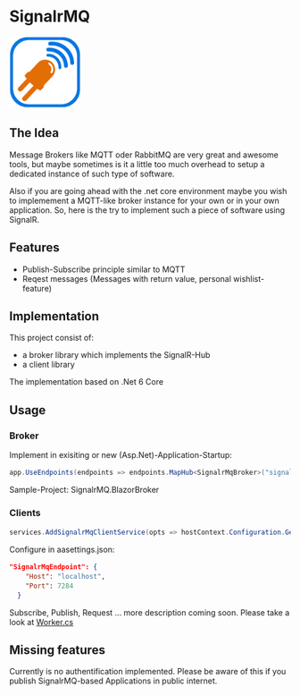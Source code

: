 # SignalrMQ

<img src="Resources/Logo_SignalrMQ.png" width=128 />

## The Idea

Message Brokers like MQTT oder RabbitMQ are very great and awesome tools, but maybe sometimes is it a little too much overhead to setup a dedicated instance of such type of software.

Also if you are going ahead with the .net core environment maybe you wish to implemement a MQTT-like broker instance for your own or in your own application. So, here is the try to implement such a piece of software using SignalR.

## Features

* Publish-Subscribe principle similar to MQTT
* Reqest messages (Messages with return value, personal wishlist-feature)


## Implementation

This project consist of:

* a broker library which implements the SignalR-Hub
* a client library

The implementation based on .Net 6 Core

## Usage

### Broker

Implement in exisiting or new (Asp.Net)-Application-Startup:

```csharp
app.UseEndpoints(endpoints => endpoints.MapHub<SignalrMqBroker>("signalrmqbrokerhub"));
```

Sample-Project: SignalrMQ.BlazorBroker

### Clients

```csharp
services.AddSignalrMqClientService(opts => hostContext.Configuration.GetSection(nameof(SignalrMqEndpoint)).Bind(opts));
```

Configure in aasettings.json:
```json
"SignalrMqEndpoint": {
    "Host": "localhost",
    "Port": 7284
  }
```

Subscribe, Publish, Request ... more description coming soon. Please take a look at [Worker.cs](https://github.com/msiggi/SignalrMQ/blob/master/SignalrMQ.WorkerServiceClientRcv/Worker.cs)


## Missing features

Currently is no authentification implemented. Please be aware of this if you publish SignalrMQ-based Applications in public internet.